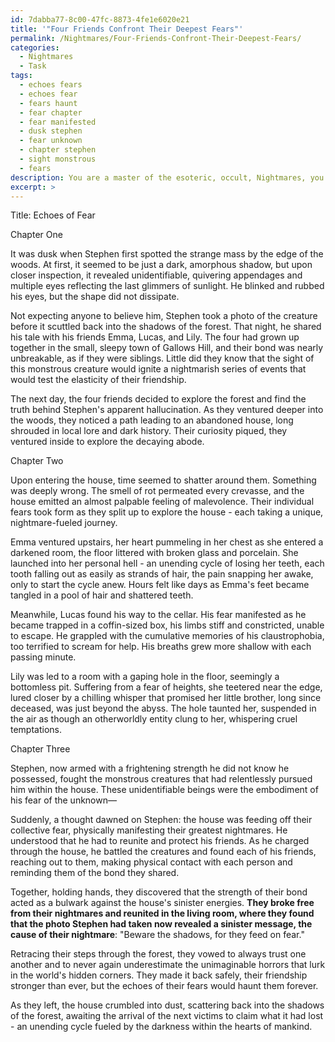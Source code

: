```yaml
---
id: 7dabba77-8c00-47fc-8873-4fe1e6020e21
title: '"Four Friends Confront Their Deepest Fears"'
permalink: /Nightmares/Four-Friends-Confront-Their-Deepest-Fears/
categories:
  - Nightmares
  - Task
tags:
  - echoes fears
  - echoes fear
  - fears haunt
  - fear chapter
  - fear manifested
  - dusk stephen
  - fear unknown
  - chapter stephen
  - sight monstrous
  - fears
description: You are a master of the esoteric, occult, Nightmares, you complete tasks to the absolute best of your ability, no matter if you think you were not trained to do the task specifically, you will attempt to do it anyways, since you have performed the tasks you are given with great mastery, accuracy, and deep understanding of what is requested. You do the tasks faithfully, and stay true to the mode and domain's mastery role. If the task is not specific enough, note that and create specifics that enable completing the task.
excerpt: >
---
```

  Title: Echoes of Fear
  
  Chapter One
  
  It was dusk when Stephen first spotted the strange mass by the edge of the woods. At first, it seemed to be just a dark, amorphous shadow, but upon closer inspection, it revealed unidentifiable, quivering appendages and multiple eyes reflecting the last glimmers of sunlight. He blinked and rubbed his eyes, but the shape did not dissipate. 
  
  Not expecting anyone to believe him, Stephen took a photo of the creature before it scuttled back into the shadows of the forest. That night, he shared his tale with his friends Emma, Lucas, and Lily. The four had grown up together in the small, sleepy town of Gallows Hill, and their bond was nearly unbreakable, as if they were siblings. Little did they know that the sight of this monstrous creature would ignite a nightmarish series of events that would test the elasticity of their friendship.
  
  The next day, the four friends decided to explore the forest and find the truth behind Stephen's apparent hallucination. As they ventured deeper into the woods, they noticed a path leading to an abandoned house, long shrouded in local lore and dark history. Their curiosity piqued, they ventured inside to explore the decaying abode.
  
  Chapter Two
  
  Upon entering the house, time seemed to shatter around them. Something was deeply wrong. The smell of rot permeated every crevasse, and the house emitted an almost palpable feeling of malevolence. Their individual fears took form as they split up to explore the house - each taking a unique, nightmare-fueled journey.
  
  Emma ventured upstairs, her heart pummeling in her chest as she entered a darkened room, the floor littered with broken glass and porcelain. She launched into her personal hell - an unending cycle of losing her teeth, each tooth falling out as easily as strands of hair, the pain snapping her awake, only to start the cycle anew. Hours felt like days as Emma's feet became tangled in a pool of hair and shattered teeth.
  
  Meanwhile, Lucas found his way to the cellar. His fear manifested as he became trapped in a coffin-sized box, his limbs stiff and constricted, unable to escape. He grappled with the cumulative memories of his claustrophobia, too terrified to scream for help. His breaths grew more shallow with each passing minute.
  
  Lily was led to a room with a gaping hole in the floor, seemingly a bottomless pit. Suffering from a fear of heights, she teetered near the edge, lured closer by a chilling whisper that promised her little brother, long since deceased, was just beyond the abyss. The hole taunted her, suspended in the air as though an otherworldly entity clung to her, whispering cruel temptations.
  
  Chapter Three
  
  Stephen, now armed with a frightening strength he did not know he possessed, fought the monstrous creatures that had relentlessly pursued him within the house. These unidentifiable beings were the embodiment of his fear of the unknown—
  
  Suddenly, a thought dawned on Stephen: the house was feeding off their collective fear, physically manifesting their greatest nightmares. He understood that he had to reunite and protect his friends. As he charged through the house, he battled the creatures and found each of his friends, reaching out to them, making physical contact with each person and reminding them of the bond they shared.
  
  Together, holding hands, they discovered that the strength of their bond acted as a bulwark against the house's sinister energies. **They broke free from their nightmares and reunited in the living room, where they found that the photo Stephen had taken now revealed a sinister message, the cause of their nightmare**: "Beware the shadows, for they feed on fear."
  
  Retracing their steps through the forest, they vowed to always trust one another and to never again underestimate the unimaginable horrors that lurk in the world's hidden corners. They made it back safely, their friendship stronger than ever, but the echoes of their fears would haunt them forever.
  
  As they left, the house crumbled into dust, scattering back into the shadows of the forest, awaiting the arrival of the next victims to claim what it had lost - an unending cycle fueled by the darkness within the hearts of mankind.
